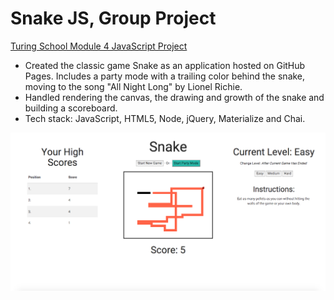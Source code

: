 # Snake JS, Group Project
[Turing School Module 4 JavaScript Project](https://github.com/turingschool/lesson_plans/blob/master/ruby_04-apis_and_scalability/gametime_project.markdown) <br>
* Created the classic game Snake as an application hosted on GitHub Pages. Includes a party mode with a trailing color behind the snake, moving to the song "All Night Long" by Lionel Richie.
* Handled rendering the canvas, the drawing and growth of the snake and building a scoreboard.
* Tech stack: JavaScript, HTML5, Node, jQuery, Materialize and Chai.

![Snake JS Screenshot](/images/screenshot.png)
